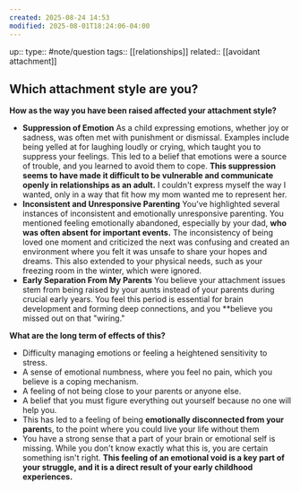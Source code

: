 ```yaml
---
created: 2025-08-24 14:53
modified: 2025-08-01T18:24:06-04:00
---
```

up::
type:: #note/question
tags:: [[relationships]]
related:: [[avoidant attachment]]
## Which attachment style are you?


**How as the way you have been raised affected your attachment style?**
- **Suppression of Emotion**
	As a child expressing emotions, whether joy or sadness, was often met with punishment or dismissal. Examples include being yelled at for laughing loudly or crying, which taught you to suppress your feelings. This led to a belief that emotions were a source of trouble, and you learned to avoid them to cope. **This suppression seems to have made it difficult to be vulnerable and communicate openly in relationships as an adult.**  I couldn't express myself the way I wanted, only in a way that fit how my mom wanted me to represent her.
- **Inconsistent and Unresponsive Parenting**
	You've highlighted several instances of inconsistent and emotionally unresponsive parenting. You mentioned feeling emotionally abandoned, especially by your dad, **who was often absent for important events.** The inconsistency of being loved one moment and criticized the next was confusing and created an environment where you felt it was unsafe to share your hopes and dreams. This also extended to your physical needs, such as your freezing room in the winter, which were ignored.
- **Early Separation From My Parents**
	You believe your attachment issues stem from being raised by your aunts instead of your parents during crucial early years. You feel this period is essential for brain development and forming deep connections, and you **believe you missed out on that "wiring."

**What are the long term of effects of this?**
 * Difficulty managing emotions or feeling a heightened sensitivity to stress.
 * A sense of emotional numbness, where you feel no pain, which you believe is a coping mechanism.
 * A feeling of not being close to your parents or anyone else.
 * A belief that you must figure everything out yourself because no one will help you.
 * This has led to a feeling of being **emotionally disconnected from your parent**s, to the point where you could live your life without them
 * You have a strong sense that a part of your brain or emotional self is missing. While you don't know exactly what this is, you are certain something isn't right. **This feeling of an emotional void is a key part of your struggle, and it is a direct result of your early childhood experiences.**
